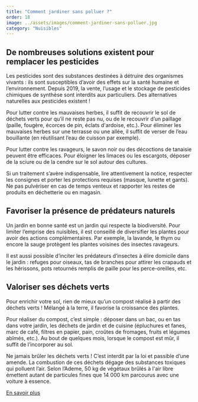 ```yaml
---
title: "Comment jardiner sans polluer ?"
order: 18
image: ../assets/images/comment-jardiner-sans-polluer.jpg
category: "Nuisibles"
---
```


## De nombreuses solutions existent pour remplacer les pesticides

Les pesticides sont des substances destinées à détruire des organismes vivants : ils sont susceptibles d’avoir des effets sur la santé humaine et l’environnement. Depuis 2019, la vente, l’usage et le stockage de pesticides chimiques de synthèse sont interdits aux particuliers. Des alternatives naturelles aux pesticides existent !

Pour lutter contre les mauvaises herbes, il suffit de recouvrir le sol de déchets verts pour qu’il ne reste pas nu, ou de le recouvrir d’un paillage (paille, fougère, écorces de pin, éclats d'ardoise, etc.). Pour éliminer les mauvaises herbes sur une terrasse ou une allée, il suffit de verser de l’eau bouillante (en réutilisant l’eau de cuisson par exemple).

Pour lutter contre les ravageurs, le savon noir ou des décoctions de tanaisie peuvent être efficaces. Pour éloigner les limaces ou les escargots, déposer de la sciure ou de la cendre sur le sol autour des cultures.

Si un traitement s’avère indispensable, lire attentivement la notice, respecter les consignes et porter les protections requises (masque, lunette et gants). Ne pas pulvériser en cas de temps venteux et rapporter les restes de produits en déchetterie ou en magasin.

## Favoriser la présence de prédateurs naturels

Un jardin en bonne santé est un jardin qui respecte la biodiversité. Pour limiter l’emprise des nuisibles, il est conseillé de diversifier les plantes pour avoir des actions complémentaires. Par exemple, la lavande, le thym ou encore la sauge protègent les plantes voisines des insectes ravageurs.

Il est aussi possible d’inciter les prédateurs d’insectes à élire domicile dans le jardin : refuges pour oiseaux, tas de branches pour attirer les crapauds et les hérissons, pots retournés remplis de paille pour les perce-oreilles, etc.

## Valoriser ses déchets verts

Pour enrichir votre sol, rien de mieux qu’un compost réalisé à partir des déchets verts ! Mélangé à la terre, il favorise la croissance des plantes.

Pour réaliser du compost, c’est simple : déposer dans un bac, ou en tas dans votre jardin, les déchets de jardin et de cuisine (épluchures et fanes, marc de café, filtres en papier, pain, croûtes de fromages, fruits et légumes abîmés, etc.). Au bout de quelques mois, lorsque le compost est mûr, il suffit de l’incorporer au sol.

Ne jamais brûler les déchets verts ! C’est interdit par la loi et passible d’une amende. La combustion de ces déchets dégage des substances toxiques qui polluent l’air. Selon l’Ademe, 50 kg de végétaux brûlés à l'air libre émettent autant de particules fines que 14 000 km parcourus avec une voiture à essence.

[En savoir plus](https://agirpourlatransition.ademe.fr/particuliers/maison/jardinage)  
